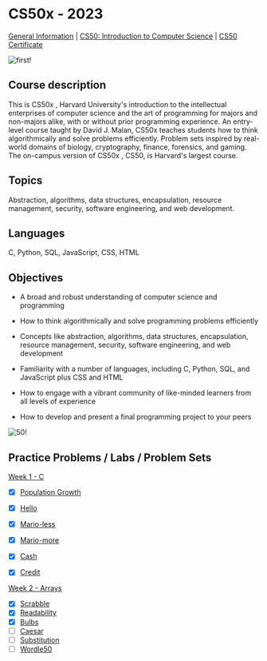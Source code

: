 # CS50x - 2023

[General Information](https://pll.harvard.edu/course/cs50-introduction-computer-science) | [CS50: Introduction to Computer Science](https://cs50.harvard.edu/x/2023/) | [CS50 Certificate](https://cs50.harvard.edu/x/2023/certificate/)

![first!](https://www.classcentral.com/report/wp-content/uploads/2022/05/cs50-2023-student-demo.png)

## Course description
This is CS50x , Harvard University's introduction to the intellectual enterprises of computer science and the art of programming for majors and non-majors alike, with or without prior programming experience. An entry-level course taught by David J. Malan, CS50x teaches students how to think algorithmically and solve problems efficiently. Problem sets inspired by real-world domains of biology, cryptography, finance, forensics, and gaming. The on-campus version of CS50x , CS50, is Harvard's largest course. 

## Topics
Abstraction, algorithms, data structures, encapsulation, resource management, security, software engineering, and web development. 

## Languages
C, Python, SQL, JavaScript, CSS, HTML

## Objectives
* A broad and robust understanding of computer science and programming

* How to think algorithmically and solve programming problems efficiently

* Concepts like abstraction, algorithms, data structures, encapsulation, resource management, security, software engineering, and web development

* Familiarity with a number of languages, including C, Python, SQL, and JavaScript plus CSS and HTML

* How to engage with a vibrant community of like-minded learners from all levels of experience

* How to develop and present a final programming project to your peers

![50!](https://www.classcentral.com/report/wp-content/uploads/2022/05/cs50-2023-banner-e1673610020393.png)

## Practice Problems / Labs / Problem Sets
[Week 1 - C](https://cs50.harvard.edu/x/2023/weeks/1/)
 * [x] [Population Growth](https://cs50.harvard.edu/x/2023/labs/1/)
 * [x] [Hello](https://cs50.harvard.edu/x/2023/psets/1/hello/)
 * [x] [Mario-less](https://cs50.harvard.edu/x/2023/psets/1/mario/less/)
 * [x] [Mario-more](https://cs50.harvard.edu/x/2023/psets/1/mario/more/)
 * [x] [Cash](https://cs50.harvard.edu/x/2023/psets/1/cash/)
 * [x] [Credit](https://cs50.harvard.edu/x/2023/psets/1/credit/)


[Week 2 - Arrays](https://cs50.harvard.edu/x/2023/weeks/2/)
 * [x] [Scrabble](https://cs50.harvard.edu/x/2023/labs/2/)
 * [x] [Readability](https://cs50.harvard.edu/x/2023/psets/2/readability/)
 * [x] [Bulbs](https://cs50.harvard.edu/x/2023/psets/2/bulbs/)
 * [ ] [Caesar](https://cs50.harvard.edu/x/2023/psets/2/caesar/)
 * [ ] [Substitution](https://cs50.harvard.edu/x/2023/psets/2/substitution/)
 * [ ] [Wordle50](https://cs50.harvard.edu/x/2023/psets/2/wordle50/)
